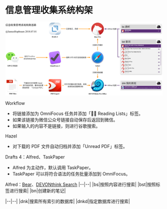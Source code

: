 # 信息管理收集系统构架

![](https://github.com/JamesHopbourn/Apple-Automation/blob/master/信息管理收集系统/信息管理系统.png)

Workflow
- 将链接添加为 OmniFocus 任务并添加「📕📕 Reading Lists」标签。
- 如果该链接为微信公众号链接自动保存后返回到微信。
- 如果输入的内容不是链接，则进行谷歌搜索。

Hazel
- 对下载的 PDF 文件自动归档并添加「Unread PDF」标签。

Drafts 4：Alfred、TaskPaper
- Alfred 为主动作，默认调用 TaskPaper。
- TaskPaper 可以将符合语法的任务批量添加到 OmniFocus。

Alfred：[Bear](https://github.com/chrisbro/alfred-bear)、[DEVONthink Search](http://www.packal.org/workflow/devonthink-search)
|--|--|
|bs|按照内容进行搜索|
|bst|按照标签进行搜索|
|bn|创建新的笔记|

|--|--|
|dnk|搜索所有索引的数据库|
|dnkd|指定数据库进行搜索|
